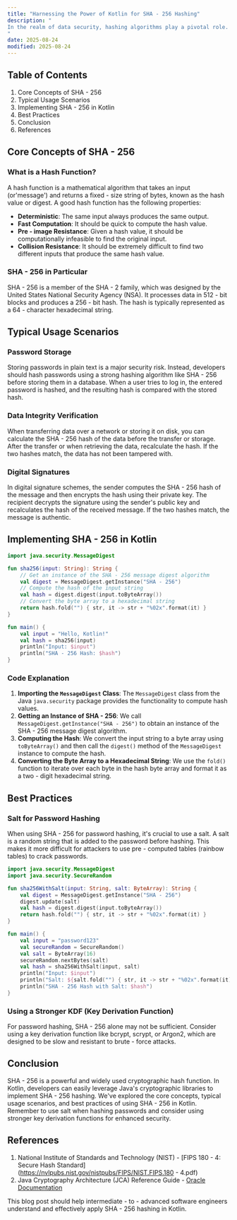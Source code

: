 ```yaml
---
title: "Harnessing the Power of Kotlin for SHA - 256 Hashing"
description: "
In the realm of data security, hashing algorithms play a pivotal role. One such algorithm is SHA - 256 (Secure Hash Algorithm 256 - bit), which is part of the SHA - 2 family of cryptographic hash functions. SHA - 256 generates a fixed - size 256 - bit (32 - byte) hash value, often used for ensuring data integrity, password storage, and digital signatures.  Kotlin, a modern programming language that runs on the Java Virtual Machine (JVM), Android, and other platforms, provides seamless integration with Java's cryptographic libraries. This enables developers to implement SHA - 256 hashing efficiently. In this blog post, we'll explore the core concepts, typical usage scenarios, and best practices of using SHA - 256 in Kotlin.
"
date: 2025-08-24
modified: 2025-08-24
---
```


## Table of Contents
1. Core Concepts of SHA - 256
2. Typical Usage Scenarios
3. Implementing SHA - 256 in Kotlin
4. Best Practices
5. Conclusion
6. References

## Core Concepts of SHA - 256
### What is a Hash Function?
A hash function is a mathematical algorithm that takes an input (or'message') and returns a fixed - size string of bytes, known as the hash value or digest. A good hash function has the following properties:
- **Deterministic**: The same input always produces the same output.
- **Fast Computation**: It should be quick to compute the hash value.
- **Pre - image Resistance**: Given a hash value, it should be computationally infeasible to find the original input.
- **Collision Resistance**: It should be extremely difficult to find two different inputs that produce the same hash value.

### SHA - 256 in Particular
SHA - 256 is a member of the SHA - 2 family, which was designed by the United States National Security Agency (NSA). It processes data in 512 - bit blocks and produces a 256 - bit hash. The hash is typically represented as a 64 - character hexadecimal string.

## Typical Usage Scenarios
### Password Storage
Storing passwords in plain text is a major security risk. Instead, developers should hash passwords using a strong hashing algorithm like SHA - 256 before storing them in a database. When a user tries to log in, the entered password is hashed, and the resulting hash is compared with the stored hash.

### Data Integrity Verification
When transferring data over a network or storing it on disk, you can calculate the SHA - 256 hash of the data before the transfer or storage. After the transfer or when retrieving the data, recalculate the hash. If the two hashes match, the data has not been tampered with.

### Digital Signatures
In digital signature schemes, the sender computes the SHA - 256 hash of the message and then encrypts the hash using their private key. The recipient decrypts the signature using the sender's public key and recalculates the hash of the received message. If the two hashes match, the message is authentic.

## Implementing SHA - 256 in Kotlin
```kotlin
import java.security.MessageDigest

fun sha256(input: String): String {
    // Get an instance of the SHA - 256 message digest algorithm
    val digest = MessageDigest.getInstance("SHA - 256")
    // Compute the hash of the input string
    val hash = digest.digest(input.toByteArray())
    // Convert the byte array to a hexadecimal string
    return hash.fold("") { str, it -> str + "%02x".format(it) }
}

fun main() {
    val input = "Hello, Kotlin!"
    val hash = sha256(input)
    println("Input: $input")
    println("SHA - 256 Hash: $hash")
}
```
### Code Explanation
1. **Importing the `MessageDigest` Class**: The `MessageDigest` class from the Java `java.security` package provides the functionality to compute hash values.
2. **Getting an Instance of SHA - 256**: We call `MessageDigest.getInstance("SHA - 256")` to obtain an instance of the SHA - 256 message digest algorithm.
3. **Computing the Hash**: We convert the input string to a byte array using `toByteArray()` and then call the `digest()` method of the `MessageDigest` instance to compute the hash.
4. **Converting the Byte Array to a Hexadecimal String**: We use the `fold()` function to iterate over each byte in the hash byte array and format it as a two - digit hexadecimal string.

## Best Practices
### Salt for Password Hashing
When using SHA - 256 for password hashing, it's crucial to use a salt. A salt is a random string that is added to the password before hashing. This makes it more difficult for attackers to use pre - computed tables (rainbow tables) to crack passwords.

```kotlin
import java.security.MessageDigest
import java.security.SecureRandom

fun sha256WithSalt(input: String, salt: ByteArray): String {
    val digest = MessageDigest.getInstance("SHA - 256")
    digest.update(salt)
    val hash = digest.digest(input.toByteArray())
    return hash.fold("") { str, it -> str + "%02x".format(it) }
}

fun main() {
    val input = "password123"
    val secureRandom = SecureRandom()
    val salt = ByteArray(16)
    secureRandom.nextBytes(salt)
    val hash = sha256WithSalt(input, salt)
    println("Input: $input")
    println("Salt: ${salt.fold("") { str, it -> str + "%02x".format(it) }}")
    println("SHA - 256 Hash with Salt: $hash")
}
```

### Using a Stronger KDF (Key Derivation Function)
For password hashing, SHA - 256 alone may not be sufficient. Consider using a key derivation function like bcrypt, scrypt, or Argon2, which are designed to be slow and resistant to brute - force attacks.

## Conclusion
SHA - 256 is a powerful and widely used cryptographic hash function. In Kotlin, developers can easily leverage Java's cryptographic libraries to implement SHA - 256 hashing. We've explored the core concepts, typical usage scenarios, and best practices of using SHA - 256 in Kotlin. Remember to use salt when hashing passwords and consider using stronger key derivation functions for enhanced security.

## References
1. National Institute of Standards and Technology (NIST) - [FIPS 180 - 4: Secure Hash Standard](https://nvlpubs.nist.gov/nistpubs/FIPS/NIST.FIPS.180 - 4.pdf)
2. Java Cryptography Architecture (JCA) Reference Guide - [Oracle Documentation](https://docs.oracle.com/javase/8/docs/technotes/guides/security/crypto/CryptoSpec.html)

This blog post should help intermediate - to - advanced software engineers understand and effectively apply SHA - 256 hashing in Kotlin. 